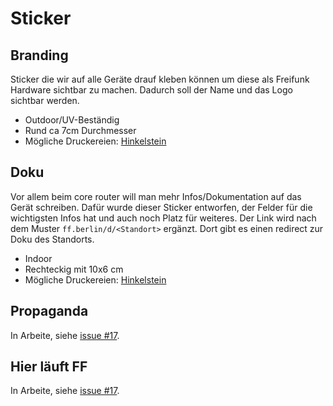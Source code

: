 # Sticker

## Branding

Sticker die wir auf alle Geräte drauf kleben können um diese als Freifunk Hardware sichtbar zu machen. Dadurch soll der Name und das Logo sichtbar werden.

- Outdoor/UV-Beständig
- Rund ca 7cm Durchmesser
- Mögliche Druckereien: [Hinkelstein](https://hinkelstein-druck.de/)

## Doku

Vor allem beim core router will man mehr Infos/Dokumentation auf das Gerät schreiben. Dafür wurde dieser Sticker entworfen, der Felder für die wichtigsten Infos hat und auch noch Platz für weiteres. Der Link wird nach dem Muster `ff.berlin/d/<Standort>` ergänzt. Dort gibt es einen redirect zur Doku des Standorts.

- Indoor
- Rechteckig mit 10x6 cm
- Mögliche Druckereien: [Hinkelstein](https://hinkelstein-druck.de/)

## Propaganda

In Arbeite, siehe [issue #17](https://github.com/freifunk-berlin/meta/issues/17).

## Hier läuft FF

In Arbeite, siehe [issue #17](https://github.com/freifunk-berlin/meta/issues/17).
